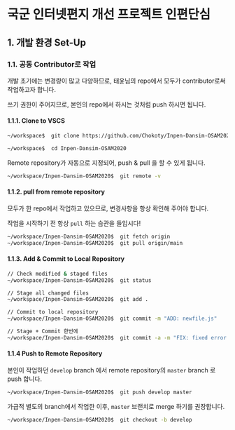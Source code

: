 # 국군 인터넷편지 개선 프로젝트 인편단심
## 1. 개발 환경 Set-Up
### 1.1. 공동 Contributor로 작업
개발 초기에는 변경량이 많고 다양하므로, 태윤님의 repo에서 모두가 contributor로써 작업하고자 합니다. 

쓰기 권한이 주어지므로, 본인의 repo에서 하시는 것처럼 push 하시면 됩니다.

#### 1.1.1. Clone to VSCS

```bash
~/workspace$  git clone https://github.com/Chokoty/Inpen-Dansim-OSAM2020.git

~/workspace$  cd Inpen-Dansim-OSAM2020
```

Remote repository가 자동으로 지정되어, push & pull 을 할 수 있게 됩니다.
```bash
~/workspace/Inpen-Dansim-OSAM2020$  git remote -v
```
#### 1.1.2. pull from remote repository
모두가 한 repo에서 작업하고 있으므로, 변경사항을 항상 확인해 주어야 합니다.

작업을 시작하기 전 항상 `pull` 하는 습관을 들입시다!

```bash
~/workspace/Inpen-Dansim-OSAM2020$  git fetch origin
~/workspace/Inpen-Dansim-OSAM2020$  git pull origin/main
```

#### 1.1.3. Add & Commit to Local Repository

```bash
// Check modified & staged files 
~/workspace/Inpen-Dansim-OSAM2020$  git status

// Stage all changed files 
~/workspace/Inpen-Dansim-OSAM2020$  git add .

// Commit to local repository 
~/workspace/Inpen-Dansim-OSAM2020$  git commit -m "ADD: newfile.js"

// Stage + Commit 한번에
~/workspace/Inpen-Dansim-OSAM2020$  git commit -a -m "FIX: fixed error: page not opening"
```

#### 1.1.4 Push to Remote Repository
본인이 작업하던 `develop` branch 에서 remote repository의 `master` branch 로 push 합니다.
```bash
~/workspace/Inpen-Dansim-OSAM2020$  git push develop master
```


가급적 별도의 branch에서 작업한 이후, `master` 브랜치로 merge 하기를 권장합니다.
```bash
~/workspace/Inpen-Dansim-OSAM2020$  git checkout -b develop
```
